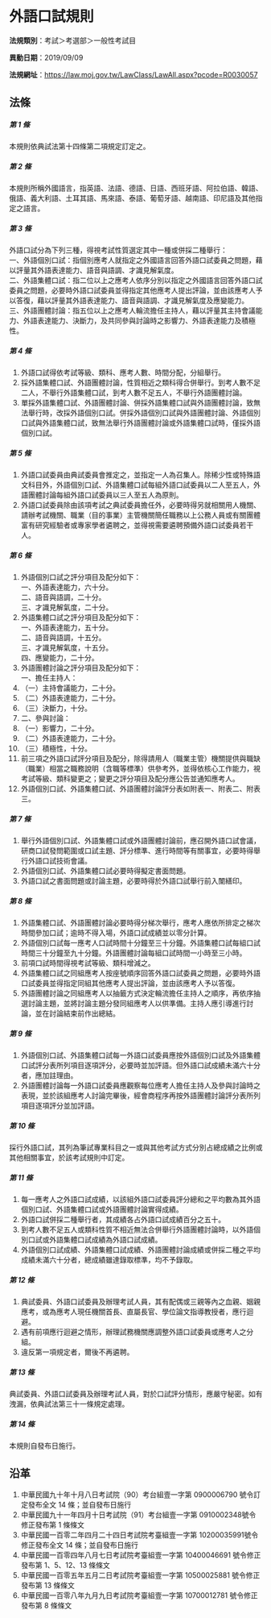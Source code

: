 # 外語口試規則

**法規類別**：考試＞考選部＞一般性考試目

**異動日期**：2019/09/09  

**法規網址**：https://law.moj.gov.tw/LawClass/LawAll.aspx?pcode=R0030057





## 法條
##### 第 1 條
本規則依典試法第十四條第二項規定訂定之。

##### 第 2 條
本規則所稱外國語言，指英語、法語、德語、日語、西班牙語、阿拉伯語、韓語、俄語、義大利語、土耳其語、馬來語、泰語、葡萄牙語、越南語、印尼語及其他指定之語言。

##### 第 3 條
外語口試分為下列三種，得視考試性質選定其中一種或併採二種舉行：  
一、外語個別口試：指個別應考人就指定之外國語言回答外語口試委員之問題，藉以評量其外語表達能力、語音與語調、才識見解氣度。  
二、外語集體口試：指二位以上之應考人依序分別以指定之外國語言回答外語口試委員之問題，必要時外語口試委員並得指定其他應考人提出評論，並由該應考人予以答復，藉以評量其外語表達能力、語音與語調、才識見解氣度及應變能力。  
三、外語團體討論：指五位以上之應考人輪流擔任主持人，藉以評量其主持會議能力、外語表達能力、決斷力，及共同參與討論時之影響力、外語表達能力及積極性。

##### 第 4 條
1. 外語口試得依考試等級、類科、應考人數、時間分配，分組舉行。
1. 採外語集體口試、外語團體討論，性質相近之類科得合併舉行。到考人數不足二人，不舉行外語集體口試，到考人數不足五人，不舉行外語團體討論。
1. 單採外語集體口試、外語團體討論、併採外語集體口試與外語團體討論，致無法舉行時，改採外語個別口試。併採外語個別口試與外語團體討論、外語個別口試與外語集體口試，致無法舉行外語團體討論或外語集體口試時，僅採外語個別口試。

##### 第 5 條
1. 外語口試委員由典試委員會推定之，並指定一人為召集人。除稀少性或特殊語文科目外，外語個別口試、外語集體口試每組外語口試委員以二人至五人，外語團體討論每組外語口試委員以三人至五人為原則。
1. 外語口試委員除由該項考試之典試委員擔任外，必要時得另就相關用人機關、請辦考試機關、職業（目的事業）主管機關簡任職務以上公務人員或有關團體富有研究經驗者或專家學者遴聘之，並得視需要遴聘預備外語口試委員若干人。

##### 第 6 條
1. 外語個別口試之評分項目及配分如下：  
一、外語表達能力，六十分。  
二、語音與語調，二十分。  
三、才識見解氣度，二十分。
1. 外語集體口試之評分項目及配分如下：  
一、外語表達能力，五十分。  
二、語音與語調，十五分。  
三、才識見解氣度，十五分。  
四、應變能力，二十分。
1. 外語團體討論之評分項目及配分如下：  
一、擔任主持人：
1. （一）主持會議能力，二十分。
1. （二）外語表達能力，二十分。
1. （三）決斷力，十分。
1. 二、參與討論：
1. （一）影響力，二十分。
1. （二）外語表達能力，二十分。
1. （三）積極性，十分。
1. 前三項之外語口試評分項目及配分，除得請用人（職業主管）機關提供與職缺（職業）相當之職務說明（含職等標準）供參考外，並得依核心工作能力，視考試等級、類科變更之；變更之評分項目及配分應公告並通知應考人。
1. 外語個別口試、外語集體口試、外語團體討論評分表如附表一、附表二、附表三。

##### 第 7 條
1. 舉行外語個別口試、外語集體口試或外語團體討論前，應召開外語口試會議，研商口試發問範圍或口試主題、評分標準、進行時間等有關事宜，必要時得舉行外語口試技術會議。
1. 外語個別口試、外語集體口試必要時得擬定書面問題。
1. 外語口試之書面問題或討論主題，必要時得於外語口試舉行前入闈繕印。

##### 第 8 條
1. 外語集體口試、外語團體討論必要時得分梯次舉行，應考人應依所排定之梯次時間參加口試；逾時不得入場，外語口試成績並以零分計算。
1. 外語個別口試每一應考人口試時間十分鐘至三十分鐘。外語集體口試每組口試時間三十分鐘至九十分鐘。外語團體討論每組口試時間一小時至三小時。
1. 前項口試時間得視考試等級、類科增減之。
1. 外語集體口試之同組應考人按座號順序回答外語口試委員之問題，必要時外語口試委員並得指定同組其他應考人提出評論，並由該應考人予以答復。
1. 外語團體討論之同組應考人以抽籤方式決定輪流擔任主持人之順序，再依序抽選討論主題，並將討論主題分發同組應考人以供準備。主持人應引導進行討論，並在討論結束前作出總結。

##### 第 9 條
1. 外語個別口試、外語集體口試每一外語口試委員應按外語個別口試及外語集體口試評分表所列項目逐項評分，必要時並加評語。但外語口試成績未滿六十分者，應加註理由。
1. 外語團體討論每一外語口試委員應觀察每位應考人擔任主持人及參與討論時之表現，並於該組應考人討論完畢後，經會商程序再按外語團體討論評分表所列項目逐項評分並加評語。

##### 第 10 條
採行外語口試，其列為筆試專業科目之一或與其他考試方式分別占總成績之比例或其他相關事宜，於該考試規則中訂定。

##### 第 11 條
1. 每一應考人之外語口試成績，以該組外語口試委員評分總和之平均數為其外語個別口試、外語集體口試或外語團體討論實得成績。
1. 外語口試併採二種舉行者，其成績各占外語口試成績百分之五十。
1. 到考人數不足五人或類科性質不相近無法合併舉行外語團體討論時，以外語個別口試或外語集體口試成績為外語口試成績。
1. 外語個別口試成績、外語集體口試成績、外語團體討論成績或併採二種之平均成績未滿六十分者，總成績雖達錄取標準，均不予錄取。

##### 第 12 條
1. 典試委員、外語口試委員及辦理考試人員，其有配偶或三親等內之血親、姻親應考，或為應考人現任機關首長、直屬長官、學位論文指導教授者，應行迴避。
1. 遇有前項應行迴避之情形，辦理試務機關應調整外語口試委員或應考人之分組。
1. 違反第一項規定者，爾後不再遴聘。

##### 第 13 條
典試委員、外語口試委員及辦理考試人員，對於口試評分情形，應嚴守秘密。如有洩漏，依典試法第三十一條規定處理。

##### 第 14 條
本規則自發布日施行。

## 沿革
1. 中華民國九十年十月八日考試院（90）考台組壹一字第 0900006790 號令訂定發布全文 14 條；並自發布日施行
1. 中華民國九十一年四月十日考試院（91）考台組壹一字第 0910002348號令修正發布第 1  條條文
1. 中華民國一百零二年四月二十四日考試院考臺組壹一字第 10200035991號令修正發布全文 14 條；並自發布日施行
1. 中華民國一百零四年八月七日考試院考臺組壹一字第 10400046691  號令修正發布第 1、5、12、13 條條文
1. 中華民國一百零五年五月二日考試院考臺組壹一字第 10500025881  號令修正發布第 13 條條文
1. 中華民國一百零八年九月九日考試院考臺組壹一字第 10700012781  號令修正發布第 8  條條文
